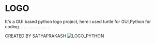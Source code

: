# LOGO
It's a GUI based python logo project, here i used turtle for GUI,Python for coding.
.
.
.
.
.
.
.
.
.
.
.
.

CREATED BY SATYAPRAKASH
![LOGO_PYTHON](https://github.com/SATYAPRAKASHSETHY/LOGO/assets/90369353/c7672d25-3e29-44b5-a5f6-0a30b6e362f5)
